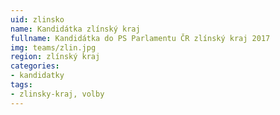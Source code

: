 ```yaml
---
uid: zlinsko
name: Kandidátka zlínský kraj
fullname: Kandidátka do PS Parlamentu ČR zlínský kraj 2017
img: teams/zlin.jpg
region: zlínský kraj
categories:
- kandidatky
tags:
- zlinsky-kraj, volby
---
```

